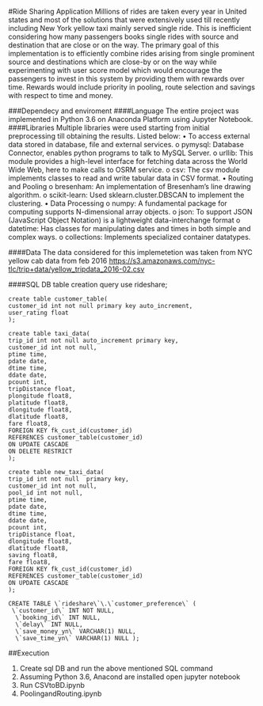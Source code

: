 #Ride Sharing Application
Millions of rides are taken every year in United states and most of the solutions that were extensively used till recently including New York yellow taxi mainly served single ride. This is inefficient considering how many passengers books single rides with source and destination that are close or on the way. The primary goal of this implementation is to efficiently combine rides arising from single prominent source and destinations which are close-by or on the way while experimenting with user score model which would encourage the passengers to invest in this system by providing them with rewards over time. Rewards would include priority in pooling, route selection and savings with respect to time and money.

###Dependecy and enviroment
####Language
The entire project was implemented in Python 3.6 on Anaconda Platform using Jupyter Notebook. 
####Libraries
Multiple libraries were used starting from initial preprocessing till obtaining the results. Listed below:
•	To access external data stored in database, file and external services.
o	pymysql: Database Connector, enables python programs to talk to MySQL Server. 
o	urllib: This module provides a high-level interface for fetching data across the World Wide Web, here to make calls to OSRM service. 
o	csv: The csv module implements classes to read and write tabular data in CSV format. 
•	Routing and Pooling 
o	bresenham: An implementation of Bresenham’s line drawing algorithm.
o	scikit-learn:  Used sklearn.cluster.DBSCAN to implement the clustering. 
•	Data Processing 
o	numpy: A fundamental package for computing supports N-dimensional array objects. 
o	json: To support JSON (JavaScript Object Notation) is a lightweight data-interchange format
o	datetime: Has classes for manipulating dates and times in both simple and complex ways.
o	collections: Implements specialized container datatypes. 

####Data
The data considered for this implemetetion was taken from NYC yellow cab data from feb 2016
https://s3.amazonaws.com/nyc-tlc/trip+data/yellow_tripdata_2016-02.csv

####SQL DB table creation query
    use rideshare;

	create table customer_table(
	customer_id int not null primary key auto_increment,
	user_rating float
	);

	create table taxi_data(
	trip_id int not null auto_increment primary key,
	customer_id int not null,
	ptime time,
	pdate date,
	dtime time,
	ddate date,
	pcount int,
	tripDistance float,
	plongitude float8,
	platitude float8,
	dlongitude float8,
	dlatitude float8,
	fare float8,
	FOREIGN KEY fk_cust_id(customer_id)
	REFERENCES customer_table(customer_id)
	ON UPDATE CASCADE
	ON DELETE RESTRICT
	);

	create table new_taxi_data(
	trip_id int not null  primary key,
	customer_id int not null,
	pool_id int not null,
	ptime time,
	pdate date,
	dtime time,
	ddate date,
	pcount int,
	tripDistance float,
	dlongitude float8,
	dlatitude float8,
	saving float8,
	fare float8,
	FOREIGN KEY fk_cust_id(customer_id)
	REFERENCES customer_table(customer_id)
	ON UPDATE CASCADE
	);

	CREATE TABLE \`rideshare\`\.\`customer_preference\` (
	 \`customer_id\` INT NOT NULL,
	  \`booking_id\` INT NULL,
	  \`delay\` INT NULL,
	  \`save_money_yn\` VARCHAR(1) NULL,
	  \`save_time_yn\` VARCHAR(1) NULL );

##Execution
1. Create sql DB and run the above mentioned SQL command
2. Assuming Python 3.6, Anacond are installed open jupyter notebook
3.  Run CSVtoBD.ipynb
4. PoolingandRouting.ipynb
